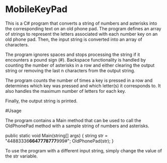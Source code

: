 # MobileKeyPad

This is a C# program that converts a string of numbers and asterisks into the corresponding text on an old phone pad. The program defines an array of strings to represent the letters associated with each number key on an old phone pad. Then, the input string is converted into an array of characters.

The program ignores spaces and stops processing the string if it encounters a pound sign (#). Backspace functionality is handled by counting the number of asterisks in a row and either clearing the output string or removing the last n characters from the output string.

The program counts the number of times a key is pressed in a row and determines which key was pressed and which letter(s) it corresponds to. It also handles the maximum number of letters for each key.

Finally, the output string is printed.

#Usage 

The program contains a Main method that can be used to call the OldPhonePad method with a sample string of numbers and asterisks.

public static void Main(string[] args)
{
    string str = "44883336**6647778777**999#";
    OldPhonePad(str);
}


To use the program with a different input string, simply change the value of the str variable.
